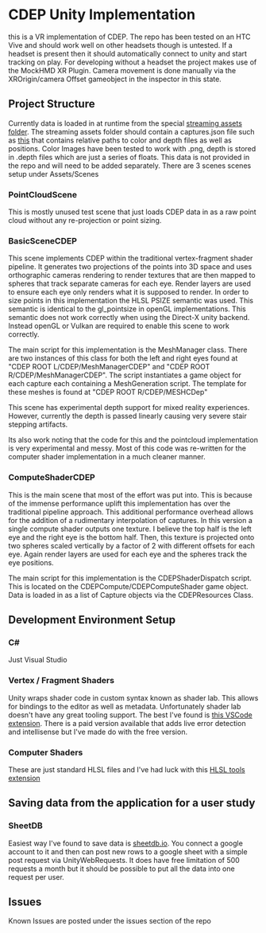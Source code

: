 # CDEP Unity Implementation
this is a VR implementation of CDEP. The repo has been tested on an HTC Vive and should work well on other headsets though is untested. If a headset is present then it should automatically connect to unity and start tracking on play. For developing without a headset the project makes use of the MockHMD XR Plugin. Camera movement is done manually via the XROrigin/camera Offset gameobject in the inspector in this state. 
## Project Structure 
Currently data is loaded in at runtime from the special [streaming assets folder](https://docs.unity3d.com/Manual/StreamingAssets.html). The streaming assets folder should contain a captures.json file such as [this](https://github.com/ust-vis/CDEPVR/files/15140504/captures.json) that contains relative paths to color and depth files as well as positions. Color Images have been tested to work with .png, depth is stored in .depth files which are just a series of floats. This data is not provided in the repo and will need to be added separately. There are 3 scenes scenes setup under Assets/Scenes
### PointCloudScene
This is mostly unused test scene that just loads CDEP data in as a raw point cloud without any re-projection or point sizing.
### BasicSceneCDEP
This scene implements CDEP within the traditional vertex-fragment shader pipeline. It generates two projections of the points into 3D space and uses orthographic cameras rendering to render textures that are then mapped to spheres that track separate cameras for each eye. Render layers are used to ensure each eye only renders what it is supposed to render. In order to size points in this implementation the HLSL PSIZE semantic was used. This semantic is identical to the gl_pointsize in openGL implementations. This semantic does not work correctly when using the Direct-X unity backend. Instead openGL or Vulkan are required to enable this scene to work correctly. 

The main script for this implementation is the MeshManager class. There are two instances of this class for both the left and right eyes found at "CDEP ROOT L/CDEP/MeshManagerCDEP" and "CDEP ROOT R/CDEP/MeshManagerCDEP". The script instantiates a game object for each capture each containing a MeshGeneration script. The template for these meshes is found at "CDEP ROOT R/CDEP/MESHCDep" 

This scene has experimental depth support for mixed reality experiences. However, currently the depth is passed linearly causing very severe stair stepping artifacts.

Its also work noting that the code for this and the pointcloud implementation is very experimental and messy. Most of this code was re-written for the computer shader implementation in a much cleaner manner. 
### ComputeShaderCDEP
This is the main scene that most of the effort was put into. This is because of the immense performance uplift this implementation has over the traditional pipeline approach. This additional performance overhead allows for the addition of a rudimentary interpolation of captures. In this version a single compute shader outputs one texture. I believe the top half is the left eye and the right eye is the bottom half. Then, this texture is projected onto two spheres scaled vertically by a factor of 2 with different offsets for each eye. Again render layers are used for each eye and the spheres track the eye positions.

The main script for this implementation is the CDEPShaderDispatch script. This is located on the CDEPCompute/CDEPComputeShader game object. Data is loaded in as a list of Capture objects via the CDEPResources Class. 

## Development Environment Setup
### C#
Just Visual Studio
### Vertex / Fragment Shaders
Unity wraps shader code in custom syntax known as shader lab. This allows for bindings to the editor as well as metadata. Unfortunately shader lab doesn't have any great tooling support. The best I've found is [this VSCode extension](https://marketplace.visualstudio.com/items?itemName=amlovey.shaderlabvscodefree). There is a paid version available that adds live error detection and intellisense but I've made do with the free version. 
### Computer Shaders
These are just standard HLSL files and I've had luck with this [HLSL tools extension](https://marketplace.visualstudio.com/items?itemName=TimGJones.hlsltools)

## Saving data from the application for a user study
### SheetDB
Easiest way I've found to save data is [sheetdb.io](https://sheetdb.io/). You connect a google account to it and then can post new rows to a google sheet with a simple post request via UnityWebRequests. It does have free limitation of 500 requests a month but it should be possible to put all the data into one request per user. 

## Issues
Known Issues are posted under the issues section of the repo
